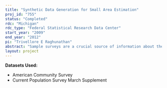 ```yaml
---
title: "Synthetic Data Generation for Small Area Estimation"
proj_id: "755"
status: "Completed"
rdc: "Michigan"
rdc_type: "Federal Statistical Research Data Center"
start_year: "2009"
end_year: "2012"
pi: "Trivellore E Raghunathan"
abstract: "Sample surveys are a crucial source of information about the state of public health and people’s quality of life. Moreover, they provide an efficient way to identify and monitor illness and disability trends and track progress toward achieving the Center for Disease Control’s (CDC) Health Protection Goals. Increasingly, this information is being demanded in the form of small area statistics to monitor health trends and support policy decisions in small geographic areas, including those that are typically underrepresented in large-scale data collection projects. However, the CDC is often prevented from releasing small area identifiers in public-use datasets because the data do not satisfy certain disclosure restrictions. This research tests and evaluates a new method for generating public-use micro-level datasets that contain enough geographical detail to permit small area estimation without compromising the confidentiality of survey respondents. The method uses the observed survey data to fit a statistical imputation model that generates synthetic data records, which comprise the public-use data records. The synthetic data are generated to emulate the observed data and preserve important statistical properties of the observed data. Moreover, the synthetic data can account for the hierarchical clustering structure associated with multiple levels of geography; thus, permitting data users to perform various geographical analyses with a single dataset. Confidentiality protection is greatly enhanced because no actual data values are released to the public. The proposed methodology is tested and evaluated using confidential data from the National Health Interview Survey. Synthetic versions of this data source will be generated for key variables relevant to national health objectives. Various parametric and non-parametric imputation models capable of handling different variable types will be investigated."
layout: project
---
```


**Datasets Used:**

  - American Community Survey 
  - Current Population Survey March Supplement 

